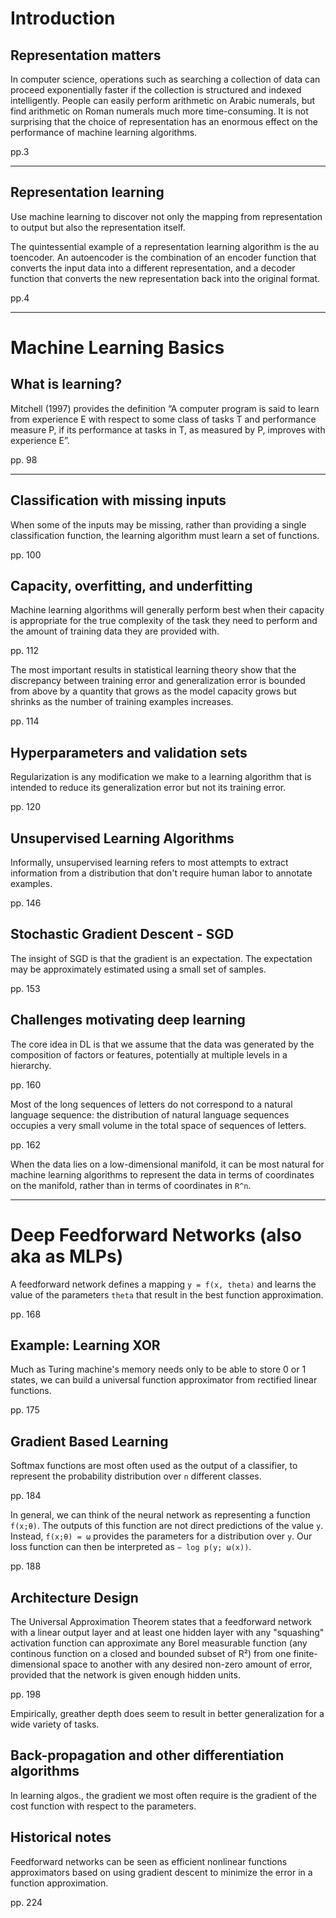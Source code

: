 # Introduction

## Representation matters
In computer science, operations such as searching a collection of data can proceed
exponentially faster if the collection is structured and indexed intelligently. 
People can easily perform arithmetic on Arabic numerals, but find arithmetic on 
Roman numerals much more time-consuming. It is not surprising that the choice 
of representation has an enormous effect on the performance of machine learning algorithms.

pp.3

-------------------------------------

## Representation learning
Use machine learning to discover not only
the mapping from representation to output but also the representation itself.

The quintessential example of a representation learning algorithm is the au
toencoder. An autoencoder is the combination of an encoder function that
converts the input data into a different representation, and a decoder function
that converts the new representation back into the original format.

pp.4

-------------------------------------

# Machine Learning Basics

## What is learning?
Mitchell (1997) provides the definition “A computer program is said to learn from 
experience E with respect to some class of tasks T and performance measure P, 
if its performance at tasks in T, as measured by P, improves with experience E”.

pp. 98

-------------------------------------

## Classification with missing inputs
When some of the inputs may be missing, rather than providing a single classification function, the learning algorithm must learn a set of functions.

pp. 100


## Capacity, overfitting, and underfitting
Machine learning algorithms will generally perform best when their capacity is appropriate for the true complexity of the task they need to perform and the amount of training data they are provided with.

pp. 112

The most important results in statistical learning theory show that the discrepancy between training error and generalization error is bounded from above by a quantity that grows as the model capacity grows but shrinks as the number of training examples increases.

pp. 114

## Hyperparameters and validation sets

Regularization is any modification we make to a learning algorithm that is intended to reduce its generalization error but not its training error.

pp. 120

## Unsupervised Learning Algorithms

Informally, unsupervised learning refers to most attempts to extract information from a distribution that don't require human labor to annotate examples.

pp. 146

## Stochastic Gradient Descent - SGD

The insight of SGD is that the gradient is an expectation. The expectation may be approximately estimated using a small set of samples.

pp. 153

## Challenges motivating deep learning

The core idea in DL is that we assume that the data was generated by the composition of factors or features, potentially at multiple levels in a hierarchy.

pp. 160

Most of the long sequences of letters do not correspond to a natural language sequence: the distribution of natural language sequences occupies a very small volume in the total space of sequences of letters.

pp. 162

When the data lies on a low-dimensional manifold, it can be most natural for machine learning algorithms to represent the data in terms of coordinates on the manifold, rather than in terms of coordinates in `R^n`.

---------------------------------

# Deep Feedforward Networks (also aka as MLPs)

A feedforward network defines a mapping `y = f(x, theta)` and learns the value of the parameters `theta` that result in the best function approximation.

pp. 168


## Example: Learning XOR

Much as Turing machine's memory needs only to be able to store 0 or 1 states, we can build a universal function approximator from rectified linear functions.

pp. 175

## Gradient Based Learning

Softmax functions are most often used as the output of a classifier, to represent the probability distribution over `n` different classes.

pp. 184

In general, we can think of the neural network as representing a function `f(x;θ)`.
The outputs of this function are not direct predictions of the value `y`. Instead,
`f(x;θ) = ω` provides the parameters for a distribution over `y`. Our loss function
can then be interpreted as `− log p(y; ω(x))`.

pp. 188

## Architecture Design

The Universal Approximation Theorem states that a feedforward network with a linear output layer and at least one hidden layer with any "squashing" activation function can approximate any Borel measurable function (any continous function on a closed and bounded subset of R²) from one finite-dimensional space to another with any desired non-zero amount of error, provided that the network is given enough hidden units.

pp. 198

Empirically, greather depth does seem to result in better generalization for a wide variety of tasks.

## Back-propagation and other differentiation algorithms

In learning algos., the gradient we most often require is the gradient of the cost function with respect to the parameters.

## Historical notes

Feedforward networks can be seen as efficient nonlinear functions approximators based on using gradient descent to minimize the error in a function approximation.

pp. 224